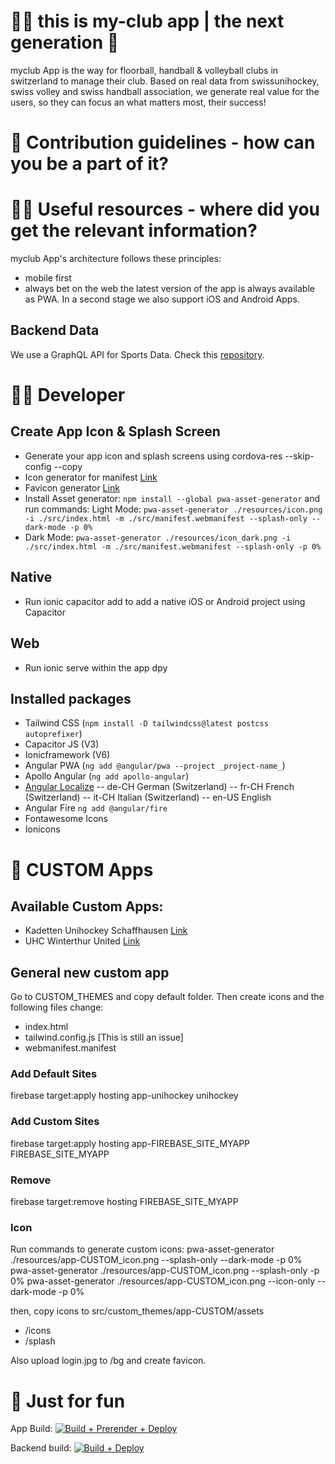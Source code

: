 # 🙋‍♀️ this is my-club app | the next generation 👋
myclub App is the way for floorball, handball & volleyball clubs in switzerland to manage their club. Based on real data from swissunihockey, swiss volley and swiss handball association, we generate real value for the users, so they can focus an what matters most, their success!

# 🌈 Contribution guidelines - how can you be a part of it?


# 👩‍💻 Useful resources - where did you get the relevant information?
myclub App's architecture follows these principles:
- mobile first
- always bet on the web
the latest version of the app is always available as PWA. In a second stage we also support iOS and Android Apps.

## Backend Data
We use a GraphQL API for Sports Data. Check this [repository](https://github.com/myclubapp/backend).

# 👨‍💻 Developer
## Create App Icon & Splash Screen
- Generate your app icon and splash screens using cordova-res --skip-config --copy
- Icon generator for manifest [Link](https://manifest-gen.netlify.app/)
- Favicon generator [Link](https://www.hoststar.ch/de/tools/favicon-generator)
- Install Asset generator: ``npm install --global pwa-asset-generator`` and run commands: 
Light Mode: ``pwa-asset-generator ./resources/icon.png -i ./src/index.html -m ./src/manifest.webmanifest --splash-only --dark-mode -p 0% ``
- Dark Mode: ``pwa-asset-generator ./resources/icon_dark.png -i ./src/index.html -m ./src/manifest.webmanifest --splash-only -p 0%  ``

## Native
- Run ionic capacitor add to add a native iOS or Android project using Capacitor

## Web
- Run ionic serve within the app dpy

## Installed packages
- Tailwind CSS (``npm install -D tailwindcss@latest postcss autoprefixer``)
- Capacitor JS (V3)
- Ionicframework (V6)
- Angular PWA (``ng add @angular/pwa --project _project-name_``)
- Apollo Angular (``ng add apollo-angular``)
- [Angular Localize](https://angular.io/guide/i18n-common-locale-id) 
-- de-CH 	German (Switzerland)
-- fr-CH 	French (Switzerland)
-- it-CH    Italian (Switzerland)
-- en-US    English
- Angular Fire ``ng add @angular/fire``
- Fontawesome Icons
- Ionicons


# 🚨 CUSTOM Apps

## Available Custom Apps: 
- Kadetten Unihockey Schaffhausen [Link](https://kadetten-unihockey.web.app)
- UHC Winterthur United [Link](https://uhc-win-u.web.app)

## General new custom app
Go to CUSTOM_THEMES and copy default folder. Then create icons and the following files change: 
- index.html
- tailwind.config.js [This is still an issue]
- webmanifest.manifest

### Add Default Sites
firebase target:apply hosting app-unihockey unihockey

### Add Custom Sites
firebase target:apply hosting app-FIREBASE_SITE_MYAPP FIREBASE_SITE_MYAPP

### Remove
firebase target:remove hosting FIREBASE_SITE_MYAPP

### Icon
Run commands to generate custom icons: 
pwa-asset-generator ./resources/app-CUSTOM_icon.png --splash-only --dark-mode -p 0%
pwa-asset-generator ./resources/app-CUSTOM_icon.png  --splash-only -p 0%
pwa-asset-generator ./resources/app-CUSTOM_icon.png  --icon-only --dark-mode -p 0%

then, copy icons to src/custom_themes/app-CUSTOM/assets
- /icons
- /splash

Also upload login.jpg to /bg and create favicon.


# 🍿 Just for fun

App Build: [![Build + Prerender + Deploy](https://github.com/myclubapp/app/actions/workflows/main.yml/badge.svg)](https://github.com/myclubapp/app/actions/workflows/main.yml)

Backend build: [![Build + Deploy](https://github.com/myclubapp/backend/actions/workflows/main.yml/badge.svg)](https://github.com/myclubapp/backend/actions/workflows/main.yml)
